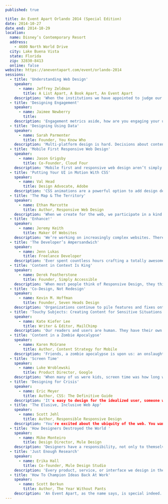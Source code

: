 ```yaml
---
published: true

title: An Event Apart Orlando 2014 (Special Edition)
date: 2014-10-27
date_end: 2014-10-29
location:
  name: Disney’s Contemporary Resort
  address:
    - 4600 North World Drive
  city: Lake Buena Vista
  state: Florida
  zip: 32830-8413
  online: false
website: https://aneventapart.com/event/orlando-2014
sessions:
  - title: 'Understanding Web Design'
    speaker:
      - name: Jeffrey Zeldman
        title: A List Apart, A Book Apart, An Event Apart
    description: 'When the institutions we have appointed to judge our best work do not understand the nature or value of that work, then our clients, bosses, and coworkers won’t understand it either. And their lack of understanding can put crippling limits on your professional happiness, your long-term career, and the success of your next project. It is hard enough to achieve good design when every stakeholder on your team understands it. But when half the people on your team, possibly including some key “creatives,” don’t know what you do or why you do it, it becomes impossible to deliver good design—design that delights, that achieves business goals and user goals, that creates communities, and that gives people capabilities they didn’t even know they wanted. Discover how to find the essence of our profession, and learn to become the ambassador for web design that our work and your career deserve.'
  - title: 'Designing Engagement'
    speaker:
      - name: Jaimee Newberry
        title:
    description: 'Engagement metrics aside, how are you engaging your users at an emotional level? How much thinking goes into the personality and tone of your product? What about writing the error messages, alerts, calls-to-action, descriptions, or release notes? Whether you have a playful concept, a big brand product yet to be built, or a product that's been out for a while, Jaimee wants to share some very important considerations in design thinking, on-boarding, and copywriting to help your products become more fun, delightful, and emotionally engaging experiences for your users.'
  - title: 'Designing Using Data'
    speaker:
      - name: Sarah Parmenter
        title: Founder, You Know Who
    description: 'Multi-platform design is hard. Decisions about content structure and hierarchy are often made hastily, with little foundation in reality. Instead of slavishly aping the latest UI trend, let’s design with data, producing designs and systems that yield predictable and desired results. Learn to design functional, beautiful interfaces with a solid backbone, supported by information-led processes tempered by your unique experience as a designer.'
  - title: 'Mobile First Responsive Web Design'
    speaker:
      - name: Jason Grigsby
        title: Co-Founder, Cloud Four
    description: 'Mobile first and responsive web design aren’t simply two great tastes that go great together—they represent far more than that. Mobile first responsive web design is the responsible way to build responsive design—the best way to create something that is both responsive from a layout and a performance perspective. But if mobile first is the right way to approach responsive design, then why are so few people doing it? Dig into why mobile first responsive design matters, and the techniques needed to make it work.'
  - title: 'Putting Your UI in Motion With CSS'
    speaker:
      - name: Val Head
        title: Design Advocate, Adobe
    description: 'CSS animations are a powerful option to add design details to your work. When used well, motion can improve interactions and bring delightful moments to the user experience. In this session, we’ll look at CSS in a whole new light—and use it, plus a little JavaScript, to craft interactions that bring our web-based work to life.'
  - title: 'The Map & The Territory'
    speaker:
      - name: Ethan Marcotte
        title: Author, Responsive Web Design
    description: 'When we create for the web, we participate in a kind of public art. We code, we design, we build for an audience, shaping digital experiences that provide a service, or that create joy, or that simply connect readers with words written half a world away. But in this session we’ll revisit what we’ve learned about responsive design, and ensure our content, not just our design, is readily accessible to them wherever and whenever they are. In doing so, we’ll look at some ways in which our audience reshapes the way we think about our medium, and see where they might be leading us—and the web—next.'
  - title: 'Enhance!'
    speaker:
      - name: Jeremy Keith
        title: Maker Of Websites
    description: 'We’re working on increasingly complex websites. There’s a temptation to match this growth with increasingly complex solutions. But there’s a real value in keeping things simple...or at least _starting_ things simple. If you can build a solid robust foundation, there’s a good chance that your work will be future-friendly. Prepare to have your brain subtly rewired as we look beneath the surface-level implementation details of the web to reveal the semantic structure below. Whether you’re publishing content or building the latest hot app, the principle of progressive enhancement will change the way you think about your work.'
  - title: 'The Developer’s Ampersandwich'
    speaker:
      - name: Jenn Lukas
        title: Freelance Developer
    description: 'Ever spent countless hours crafting a totally awesome type system for your beautiful design, only to have it lost in translation when it goes to development? Examine type and icon fonts through a developer lens, and learn how designers and front-end developers can work together to get everyone on the same (elegantly designed) page!'
  - title: 'Content in Context Is King'
    speaker:
      - name: Derek Featherstone
        title: Founder, Simply Accessible
    description: 'When most people think of Responsive Design, they think of fluid grids and adapting the layout of components in a site or application. But design goes far beyond layout. How far? We will start by combining content, context, and behavior in ways that let us create truly responsive sites—sites that meet the needs of the people using them, when they’re using them, and how they’re using them. Learn how to use clues like time, location, proximity, capabilities, and preferences to create better designs for users. After accounting for the device’s form factor, capabilities, and features, we’ll look at context of use, and the art of anticipation, delivering a more thoughtful, more useful user experience for everyone.'
  - title: 'Co-Design, Not Redesign'
    speaker:
      - name: Kevin M. Hoffman
        title: Founder, Seven Heads Design
    description: 'Organizations continue to pile features and fixes onto the redesign process. Companies that overlooked mobile are making big changes in a panic, while those with designs suitable for any device aren’t sure what to do next. One thing that won’t change is that people crave easier, faster, and more widespread access to their information and tools. Learn how service design thinking, lean approaches to user experience, and co-design processes offer an alternative to the money pit, and deliver experiences that delight your users.'
  - title: 'Touchy Subjects: Creating Content for Sensitive Situations'
    speaker:
      - name: Kate Kiefer Lee
        title: Writer & Editor, MailChimp
    description: 'Our readers and users are human. They have their own preferences, experiences, senses of humor, and perspectives—and they bring all of that to the table when they interact with our content. We can’t see our users, and we don’t know what’s going on in their lives, so we don’t always create experiences with their feelings in mind. Certain topics are likely to make them feel uncomfortable or frustrated. Sensitive content types many of us work on every day include error messages, alerts, legal content, financial information, and warnings. Learn how to address touchy subjects, anticipate the reader’s emotional state, and write from a place of empathy.'
  - title: 'Content in a Zombie Apocalypse'
    speaker:
      - name: Karen McGrane
        title: Author, Content Strategy for Mobile
    description: 'Friends, a zombie apocalypse is upon us: an onslaught of new mobile devices, platforms, and screen sizes, hordes of them descending every day. We’re outmatched. There aren’t enough designers and developers to battle every platform. There aren’t enough editors and writers to populate every screen size. Defeating the zombies will require flexibility and stamina—in our content. We’ll have to separate our content from its form, so it can adapt appropriately to different contexts and constraints. We’ll have to change our production workflow so we’re not just shoveling content from one output to another. And we’ll have to enhance our content management tools and interfaces so they’re ready for the future. Surviving the zombie apocalypse is possible, and Karen will explain how: by developing a content strategy that treats all our platforms as if they’re equally important.'
  - title: 'Screen Time'
    speaker:
      - name: Luke Wroblewski
        title: Product Director, Google
    description: 'When many of us were kids, screen time was how long we were allowed to sit in front of a TV. Screen time today is much more complex. People increasingly move between and simultaneously use screens of various sizes, proportions, and quality as they get online each day. From working around the differences in contrast between devices, to adjusting UI to compensate for different viewing differences; from RESS techniques to combine the best of server-side and responsive techniques, to the magic of vertical media queries and much more, you will gain a deeper understanding of screen time today, and explore new ways to design effective cross-screen experiences for tomorrow.'
  - title: 'Designing for Crisis'
    speaker:
      - name: Eric Meyer
        title: Author, CSS: The Definitive Guide
    description: 'It's easy to design for the idealized user, someone who's smart, calm, and informed. It's less easy, and thus more important, to design for a more realistic user: still smart, but harried and uncertain. The best designs handle both with care. But how many designs can help a user who is completely in the dark and barely capable of rational thought? In this talk, Eric will draw on his personal and professional experience to explore examples of crisis-mitigating design successes and failures. In the process, he'll illustrate ways that you can and should consider the needs of users teetering on the edge of panic. Helping them will make your designs more relevant and useful for all your users.'
  - title: 'The Elusive, Inclusive Web App'
    speaker:
      - name: Scott Jehl
        title: Author, Responsible Responsive Design
    description: 'You're excited about the ubiquity of the web. You want to build broadly accessible web experiences. But you don't want to compromise on delivering compelling, immersive experiences that feel at home in today's devices, even alongside native apps. Guess what: you don't need to compromise. Scott will discuss goals, patterns, and techniques for building client-side web applications today, and show you how “universal access,” “responsive design,” and “web app” can work together beautifully.'
  - title: 'How Designers Destroyed the World '
    speaker:
      - name: Mike Monteiro
        title: Design Director, Mule Design
    description: 'Designers have a responsibility, not only to themselves and to their clients, but also to the wider world. We are designers because we love to create, but creation without responsibility breeds destruction. Every day, designers all over the world work on projects without giving any thought or consideration to the impact that work has on the world around them. This needs to change. In this bluntly honest talk, Mike will invite you to consider your responsibilities as a designer and embrace your role as gatekeeper. You’ll learn how to increase your influence and be moved to use your powers for good.'
  - title: 'Just Enough Research'
    speaker:
      - name: Erika Hall
        title: Co-founder, Mule Design Studio
    description: 'Every product, service, or interface we design in the safety and comfort of our workplaces has to survive and thrive in the real world. This means countless strangers will be using our creations in a chaotic environment over which we have no control. Research is the key to grounding ideas in reality and improving the odds of success, but research can be a very scary word. It may sound like money you don’t have, time you can’t spare, and expertise you have to seek. Fear no more. Learn practical, effective, efficient techniques that work within any design and development process to give you invaluable insight into your users and what they need and value. Not only will you reduce the risk of a wrong guess, you’ll also uncover new opportunities for innovation.'
  - title: 'How To Champion Ideas Back At Work'
    speaker:
      - name: Scott Berkun
        title: Author, The Year Without Pants
    description: 'An Event Apart, as the name says, is special indeed. But what happens when you leave? How will you act on what you’ve learned? This talk by master of design evangelism Berkun will show you how to bend the brains of your coworkers and clients to your will! You’ll get great advice on educating, inspiring and leading people who weren’t even at the show. Don’t miss this fun closing talk that will ensure you get as much value from your time after An Event Apart as you did during.'
---
```

